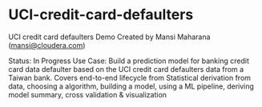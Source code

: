 # UCI-credit-card-defaulters

UCI credit card defaulters Demo
Created by Mansi Maharana (mansi@cloudera.com)

Status: In Progress
Use Case: Build a prediction model for banking credit card data defaulter based on the UCI credit card defaulters data from a Taiwan bank. Covers end-to-end lifecycle from Statistical derivation from data, choosing a algorithm, building a model, using a ML pipeline, deriving model summary, cross validation & visualization  
